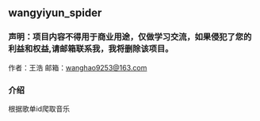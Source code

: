 ## wangyiyun_spider
### 声明：项目内容不得用于商业用途，仅做学习交流，如果侵犯了您的利益和权益,请邮箱联系我，我将删除该项目。
作者：王浩     邮箱：wanghao9253@163.com
### 介绍
根据歌单id爬取音乐
